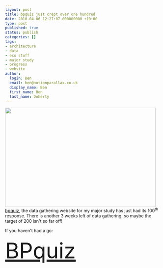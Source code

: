 ```yaml
---
layout: post
title: bpquiz just crept over one hundred
date: 2010-04-06 12:27:07.000000000 +10:00
type: post
published: true
status: publish
categories: []
tags:
- architecture
- data
- eco stuff
- major study
- progress
- website
author:
  login: Ben
  email: ben@notionparallax.co.uk
  display_name: Ben
  first_name: Ben
  last_name: Doherty
---
```

<p><a href="http://bpquiz.co.uk"><img class="alignnone size-full wp-image-478" title="bpquizFrontPage" src="{{ site.baseurl }}/assets/bpquizFrontPage.png" alt="" width="490" height="323" /></a><br />
<a href="http://bpquiz.co.uk"> bpquiz</a>, the data gathering website for my major study has just had its 100<sup>th</sup> response. There is another 3 weeks left of data gathering, so maybe the target of 200 isn't so far off!</p>
<p>If you haven't had a go:</p>
<p><a style="font-size: 5em;" href="http://bpquiz.co.uk">BPquiz</a></p>
